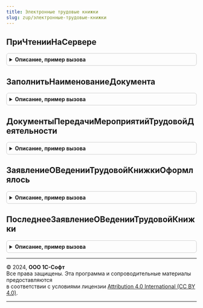 ```yaml
---
title: Электронные трудовые книжки
slug: zup/электронные-трудовые-книжки
---
```



## ПриЧтенииНаСервере
<details style="margin: 1em 0; padding: 0.5em; border: 1px solid #ccc; border-radius: 6px;">

<summary style="font-weight: bold; cursor: pointer;">Описание, пример вызова</summary>

```bsl

// Проверяет предавались ли мероприятия документа в ПФР и если передавались - переводит форму
// в режим ТолькоПросмотр = Истина
//
// Параметры:
//		УправляемаяФорма	- ФормаКлиентскогоПриложения
//		ТекущийОбъект		- ДокументОбъект
//
Процедура ПриЧтенииНаСервере(УправляемаяФорма, ТекущийОбъект) Экспорт
```

Пример вызова
```bsl
ЭлектронныеТрудовыеКнижки.ПриЧтенииНаСервере(УправляемаяФорма, ТекущийОбъект) 
```
</details>

## ЗаполнитьНаименованиеДокумента
<details style="margin: 1em 0; padding: 0.5em; border: 1px solid #ccc; border-radius: 6px;">

<summary style="font-weight: bold; cursor: pointer;">Описание, пример вызова</summary>

```bsl

// Заполняет наименование документа по его виду
//
// Параметры:
//		ОбъектДокумента		- ДокументОбъект
//		ВидДокумента		- Строка, имя документа метаданных
//
Процедура ЗаполнитьНаименованиеДокумента(ОбъектДокумента, ВидДокумента, НаименованиеПоУмолчанию = "") Экспорт
```

Пример вызова
```bsl
ЭлектронныеТрудовыеКнижки.ЗаполнитьНаименованиеДокумента(ОбъектДокумента, ВидДокумента, НаименованиеПоУмолчанию);
```
</details>

## ДокументыПередачиМероприятийТрудовойДеятельности
<details style="margin: 1em 0; padding: 0.5em; border: 1px solid #ccc; border-radius: 6px;">

<summary style="font-weight: bold; cursor: pointer;">Описание, пример вызова</summary>

```bsl

// Возвращает массив ссылок на документы, передавшие мероприятия трудовой
// деятельности этого документа в ПФР.
//
// Параметры:
//		Регистратор	- ДокументСсылка
// Возвращаемое значение:
//		Массив
//
Функция ДокументыПередачиМероприятийТрудовойДеятельности(Регистратор) Экспорт
```

Пример вызова
```bsl
Результат = ЭлектронныеТрудовыеКнижки.ДокументыПередачиМероприятийТрудовойДеятельности(Регистратор) 
```
</details>

## ЗаявлениеОВеденииТрудовойКнижкиОформлялось
<details style="margin: 1em 0; padding: 0.5em; border: 1px solid #ccc; border-radius: 6px;">

<summary style="font-weight: bold; cursor: pointer;">Описание, пример вызова</summary>

```bsl

// Возвращает признак того, что в базе данных есть сведения о подававшемся заявлении
// о ведении трудовой книжки.
//
// Параметры:
//  ФизическиеЛицо          - СправочникСсылка.ФизическиеЛица
//  ИсключаемыеРегистраторы - ДокументСсылка, ссылка на регистратор данные которого необходимо исключить
//                          - Массив, массив ссылок на регистраторы, данные которых необходимо исключить
//
// Возвращаемое значение:
//  Булево
//
Функция ЗаявлениеОВеденииТрудовойКнижкиОформлялось(ФизическоеЛицо, ИсключаемыеРегистраторы) Экспорт
```

Пример вызова
```bsl
Результат = ЭлектронныеТрудовыеКнижки.ЗаявлениеОВеденииТрудовойКнижкиОформлялось(ФизическоеЛицо, ИсключаемыеРегистраторы) 
```
</details>

## ПоследнееЗаявлениеОВеденииТрудовойКнижки
<details style="margin: 1em 0; padding: 0.5em; border: 1px solid #ccc; border-radius: 6px;">

<summary style="font-weight: bold; cursor: pointer;">Описание, пример вызова</summary>

```bsl

// Возвращает данные последнего зарегистрированного способа ведения трудовой деятельности.
//
// Параметры:
//  ФизическиеЛицо          - СправочникСсылка.ФизическиеЛица
//  ДатаСведений            - Дата, дата на которую необходимо получить сведения
//  ИсключаемыеРегистраторы - ДокументСсылка, ссылка на регистратор данные которого необходимо исключить
//                          - Массив, массив ссылок на регистраторы, данные которых необходимо исключить
//
// Возвращаемое значение:
//  Структура	- содержит ключи:
//                 * Дата         - дата оформления заявления
//                 * ВидЗаявления - ПеречислениеСсылка.ВидыЗаявленийОПредоставленииСведенийОТрудовойДеятельности
//
Функция ПоследнееЗаявлениеОВеденииТрудовойКнижки(ФизическоеЛицо, ДатаСведений, ИсключаемыеРегистраторы) Экспорт
```

Пример вызова
```bsl
Результат = ЭлектронныеТрудовыеКнижки.ПоследнееЗаявлениеОВеденииТрудовойКнижки(ФизическоеЛицо, ДатаСведений, ИсключаемыеРегистраторы) 
```
</details>

---

© 2024, **ООО 1С-Софт**  
Все права защищены. Эта программа и сопроводительные материалы предоставляются  
в соответствии с условиями лицензии [Attribution 4.0 International (CC BY 4.0)](https://creativecommons.org/licenses/by/4.0/legalcode).

---
